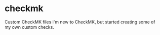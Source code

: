 # checkmk
Custom CheckMK files
I'm new to CheckMK, but started creating some of my own custom checks. 
